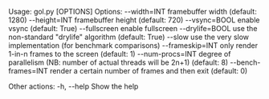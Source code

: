
Usage: gol.py [OPTIONS]
Options:
  --width=INT          framebuffer width (default: 1280)
  --height=INT         framebuffer height (default: 720)
  --vsync=BOOL         enable vsync (default: True)
  --fullscreen         enable fullscreen
  --drylife=BOOL       use the non-standard "drylife" algorithm (default: True)
  --slow               use the very slow implementation (for benchmark comparisons)
  --frameskip=INT      only render 1-in-n frames to the screen (default: 1)
  --num-procs=INT      degree of parallelism (NB: number of actual threads will be 2n+1) (default: 8)
  --bench-frames=INT   render a certain number of frames and then exit (default: 0)

Other actions:
  -h, --help           Show the help
